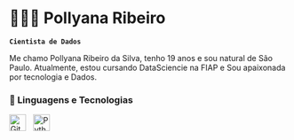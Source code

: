 # 👩🏻‍💻 Pollyana Ribeiro 

**`Cientista de Dados`**

Me chamo Pollyana Ribeiro da Silva, tenho 19 anos e sou natural de São Paulo. Atualmente, estou cursando DataSciencie na FIAP e Sou apaixonada por tecnologia e Dados. 

### 🤖 Linguagens e Tecnologias

<img 
    align="left" 
    alt="Git" 
    title="Git"
    width="30px" 
    style="padding-right: 10px;" 
    src="https://cdn.jsdelivr.net/gh/devicons/devicon@latest/icons/git/git-original.svg" 
/>
<img 
    align="left" 
    alt="Python" 
    title="Python"
    width="30px" 
    style="padding-right: 10px;" 
    src="https://cdn.jsdelivr.net/gh/devicons/devicon@latest/icons/python/python-original.svg" 
/>

<br/>
<br/>
